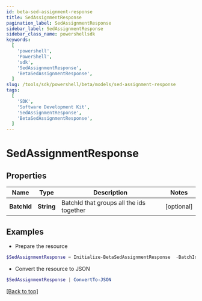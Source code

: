 ```yaml
---
id: beta-sed-assignment-response
title: SedAssignmentResponse
pagination_label: SedAssignmentResponse
sidebar_label: SedAssignmentResponse
sidebar_class_name: powershellsdk
keywords:
  [
    'powershell',
    'PowerShell',
    'sdk',
    'SedAssignmentResponse',
    'BetaSedAssignmentResponse',
  ]
slug: /tools/sdk/powershell/beta/models/sed-assignment-response
tags:
  [
    'SDK',
    'Software Development Kit',
    'SedAssignmentResponse',
    'BetaSedAssignmentResponse',
  ]
---
```


# SedAssignmentResponse

## Properties

| Name | Type | Description | Notes |
| --- | --- | --- | --- |
| **BatchId** | **String** | BatchId that groups all the ids together | [optional] |

## Examples

- Prepare the resource

```powershell
$SedAssignmentResponse = Initialize-BetaSedAssignmentResponse  -BatchId 016629d1-1d25-463f-97f3-0c6686846650
```

- Convert the resource to JSON

```powershell
$SedAssignmentResponse | ConvertTo-JSON
```

[[Back to top]](#)

